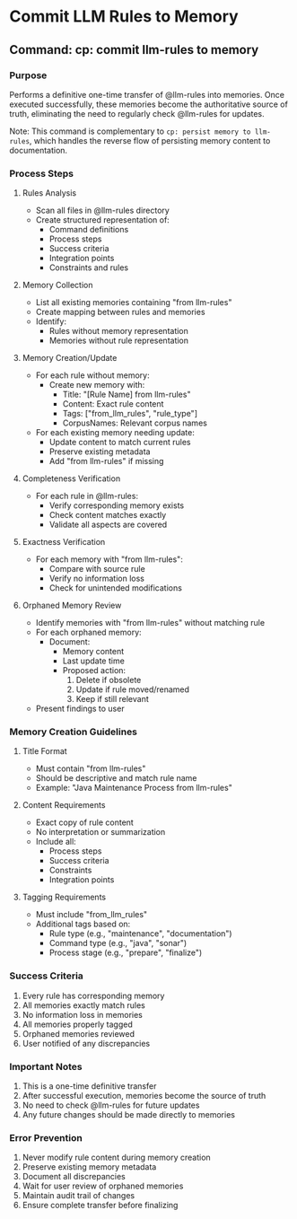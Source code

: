 # Commit LLM Rules to Memory

## Command: cp: commit llm-rules to memory

### Purpose
Performs a definitive one-time transfer of @llm-rules into memories. Once executed successfully, these memories become the authoritative source of truth, eliminating the need to regularly check @llm-rules for updates.

Note: This command is complementary to `cp: persist memory to llm-rules`, which handles the reverse flow of persisting memory content to documentation.

### Process Steps

1. Rules Analysis
   - Scan all files in @llm-rules directory
   - Create structured representation of:
     * Command definitions
     * Process steps
     * Success criteria
     * Integration points
     * Constraints and rules

2. Memory Collection
   - List all existing memories containing "from llm-rules"
   - Create mapping between rules and memories
   - Identify:
     * Rules without memory representation
     * Memories without rule representation

3. Memory Creation/Update
   - For each rule without memory:
     * Create new memory with:
       - Title: "[Rule Name] from llm-rules"
       - Content: Exact rule content
       - Tags: ["from_llm_rules", "rule_type"]
       - CorpusNames: Relevant corpus names
   - For each existing memory needing update:
     * Update content to match current rules
     * Preserve existing metadata
     * Add "from llm-rules" if missing

4. Completeness Verification
   - For each rule in @llm-rules:
     * Verify corresponding memory exists
     * Check content matches exactly
     * Validate all aspects are covered

5. Exactness Verification
   - For each memory with "from llm-rules":
     * Compare with source rule
     * Verify no information loss
     * Check for unintended modifications

6. Orphaned Memory Review
   - Identify memories with "from llm-rules" without matching rule
   - For each orphaned memory:
     * Document:
       - Memory content
       - Last update time
       - Proposed action:
         1. Delete if obsolete
         2. Update if rule moved/renamed
         3. Keep if still relevant
   - Present findings to user

### Memory Creation Guidelines

1. Title Format
   - Must contain "from llm-rules"
   - Should be descriptive and match rule name
   - Example: "Java Maintenance Process from llm-rules"

2. Content Requirements
   - Exact copy of rule content
   - No interpretation or summarization
   - Include all:
     * Process steps
     * Success criteria
     * Constraints
     * Integration points

3. Tagging Requirements
   - Must include "from_llm_rules"
   - Additional tags based on:
     * Rule type (e.g., "maintenance", "documentation")
     * Command type (e.g., "java", "sonar")
     * Process stage (e.g., "prepare", "finalize")

### Success Criteria
1. Every rule has corresponding memory
2. All memories exactly match rules
3. No information loss in memories
4. All memories properly tagged
5. Orphaned memories reviewed
6. User notified of any discrepancies

### Important Notes
1. This is a one-time definitive transfer
2. After successful execution, memories become the source of truth
3. No need to check @llm-rules for future updates
4. Any future changes should be made directly to memories

### Error Prevention
1. Never modify rule content during memory creation
2. Preserve existing memory metadata
3. Document all discrepancies
4. Wait for user review of orphaned memories
5. Maintain audit trail of changes
6. Ensure complete transfer before finalizing
